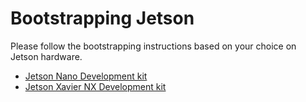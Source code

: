 # Bootstrapping Jetson

Please follow the bootstrapping instructions based on your choice on Jetson hardware.

- [Jetson Nano Development kit](./bootstrap_nano.md)
- [Jetson Xavier NX Development kit](./bootstrap_nx.md)
